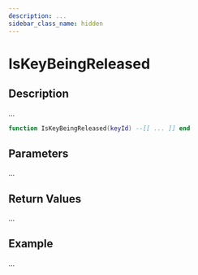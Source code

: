 ```yaml
---
description: ...
sidebar_class_name: hidden
---
```


# IsKeyBeingReleased

## Description

...

```lua
function IsKeyBeingReleased(keyId) --[[ ... ]] end
```

## Parameters

...

## Return Values

...

## Example

...

